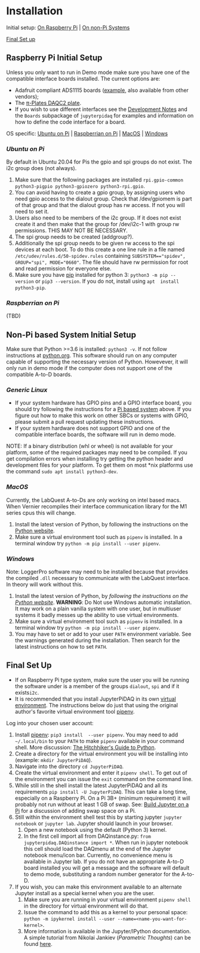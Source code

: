 # Installation

Initial setup: [On Raspberry Pi](#raspberry-pi-initial-setup) | 
[On non-Pi Systems](#non-pi-based-system-initial-setup)

[Final Set up](#final-set-up)

## Raspberry Pi Initial Setup

Unless you only want to run in Demo mode make sure you have one of the 
compatible interface boards installed. The current options are:
* Adafruit compliant ADS1115 boards 
([example](https://www.amazon.com/KNACRO-4-Channel-Raspberry-ADS1115-Channel/dp/B07149WH7P),
also available from other vendors);
* The [&pi;-Plates DAQC2 plate](https://pi-plates.com/daqc2r1/).
* If you wish to use different interfaces  see the [Development
 Notes](https://jupyterphysscilab.github.io/JupyterPiDAQ/jupyterpidaq.html#development-notes)
  and the `Boards` subpackage of `jupyterpidaq` for examples and 
  information on how to define the code interface for a board.

OS specific: [Ubuntu on Pi](#*ubuntu-on-pi*) | 
[Raspberrian on Pi](#*raspberrian-on-pi*) |
[MacOS](#macos) | [Windows](#windows)

### *Ubuntu on Pi*

By default in Ubuntu 20.04 for Pis the gpio and spi groups do not exist.
The i2c group does (not always).

1. Make sure that the following packages are installed `rpi.gpio-common 
python3-pigpio python3-gpiozero python3-rpi.gpio`.
2. You can avoid having to create a gpio group, by assigning users who need
    gpio access to the dialout group. Check that /dev/gpiomem is part of that 
   group and that the dialout group has rw access. If not you will need to set
    it.
3. Users also need to be members of the i2c group. If it does not exist create 
    it and then make that the group for /dev/i2c-1 with group rw permissions. 
   THIS MAY NOT BE NECESSARY. 
4. The spi group needs to be created (addgroup?).
5. Additionally the spi group needs to be given rw access to the spi devices
   at each boot. To do this create a one line rule in a file named 
   `/etc/udev/rules.d/50-spidev.rules` containing `SUBSYSTEM=="spidev", 
   GROUP="spi", MODE="0660"`. The file should have rw permission for root 
   and read permission for everyone else.
6. Make sure you have [pip](https://pip.pypa.io/en/stable/) installed for 
   python 3: `python3 -m pip --version` or `pip3 --version`. If you do not, 
   install using `apt 
   install python3-pip`.

### *Raspberrian on Pi*

(TBD)

## Non-Pi based System Initial Setup

Make sure that Python >=3.6 is installed: `python3 -v`. If not follow 
instructions at [python.org](https://python.org). This software should run 
on any computer capable of supporting the necessary version of Python. 
Howevever, it will only run in demo mode if the computer does not support 
one of the compatible A-to-D boards.

### *Generic Linux*

* If your system hardware 
has GPIO pins and a GPIO interface board, you should try following the 
instructions for a [Pi based system](#raspberry-pi-initial-setup) above. If 
you figure out how to make this work on other SBCs or systems with GPIO, 
please submit a pull request updating these instructions.
* If your system hardware does not support GPIO and one of the compatible 
  interface boards, the software will run in demo mode.

NOTE: If a binary distribution (whl or wheel) is not available for your
platform, some of the required packages may need to be compiled. If you get
compilation errors when installing try getting the python header and 
development files for your platform. To get them on most *nix platforms use the
command `sudo apt install python3-dev`.

### *MacOS*
Currently, the LabQuest A-to-Ds are only working on intel based macs. When 
Vernier recompiles their interface communication library for the M1 series 
cpus this will change.
1. Install the latest version of Python, by following the instructions on 
   the [Python website](https://www.python.org/).
2. Make sure a virtual environment tool such as `pipenv` is installed. In a 
   terminal window try `python -m pip install --user pipenv`.

### *Windows*
Note: LoggerPro software may need to be 
installed because that provides the compiled `.dll` necessary to communicate 
with the LabQuest interface. In theory will work without this.
1. Install the latest version of Python, by *following the instructions on 
   the [Python website](https://www.python.org/)*. **WARNING**: Do Not use 
   Windows automatic installation. It may work on a plain vanilla system 
   with one user, but in multiuser systems it badly messes up the ability to 
   use virtual environments.
2. Make sure a virtual environment tool such as `pipenv` is installed. In a 
   terminal window try `python -m pip install --user pipenv`.
3. You may have to set or add to your user `PATH` environment variable. See 
   the warnings generated during the installation. Then search for the 
   latest instructions on how to set `PATH`.

## Final Set Up

* If on Raspberry Pi type system, make sure the user you will be running the 
  software under is a member of the  groups `dialout`, `spi` and if it 
  exists`i2c`. 
* It is recommended that you install JupyterPiDAQ in its own 
[virtual environment](https://docs.python.org/3/tutorial/venv.html?highlight=virtual%20environments).
The instructions below do just that using the original author's favorite 
virtual environment tool [pipenv](https://pipenv.pypa.io/en/latest/).

Log into your chosen user account:
1. Install [pipenv](https://pipenv.pypa.io/en/latest/): `pip3 install 
   --user pipenv`. You may
need to add `~/.local/bin` to your `PATH` to make `pipenv`
available in your command shell. More discussion: 
[The Hitchhiker's Guide to
Python](https://docs.python-guide.org/dev/virtualenvs/).
2. Create a directory for the virtual environment you will be installing
   into (example: `mkdir JupyterPiDAQ`).
3. Navigate into the directory `cd JupyterPiDAQ`.
4. Create the virtual environment and enter it `pipenv shell`. To get out of
   the environment you can issue the `exit` command on the command line.
5. While still in the shell install the latest JupyterPiDAQ and all its
 requirements
   `pip install -U JupyterPiDAQ`. This can take a long time, especially on a
   Raspberry Pi. On a Pi 3B+ (minimum requirement) it will probably not run
   without at least 1 GB of swap. See: [Build Jupyter on a Pi](
   https://cms.gutow.uwosh.edu/Gutow/useful-chemistry-links/software-tools-and-coding/computer-and-coding-how-tos/installing-jupyter-on-raspberrian)
   for a discussion of adding swap space on a Pi.
6. Still within the environment shell test
   this by starting jupyter `jupyter notebook` or `jupyter lab`. Jupyter should 
   launch in your browser.
    1. Open a new notebook using the default (Python 3) kernel.
    2. In the first cell import all from DAQinstance.py: 
       `from jupyterpidaq.DAQinstance import *`.
        When run in jupyter notebook this cell should load the DAQmenu at the 
        end of the Jupyter notebook menu/icon bar. Currently, no convenience 
        menu is available in Jupyter lab. If you do not have an appropriate
        A-to-D board installed you will get a message and the software
        will default to demo mode, substituting a random number
        generator for the A-to-D.
7. If you wish, you can make this environment available to an alternate Jupyter
install as a special kernel when you are the user.
    1. Make sure you are running in your virtual environment `pipenv shell` 
       in the directory for  virtual environment will do that.
    2. Issue the command to add this as a kernel to your personal space: 
    `python -m ipykernel install --user --name=<name-you-want-for-kernel>`.
    3. More information is available in the Jupyter/IPython documentation. 
    A simple tutorial from Nikolai Jankiev (_Parametric Thoughts_) can be
     found [here](https://janakiev.com/til/jupyter-virtual-envs/). 